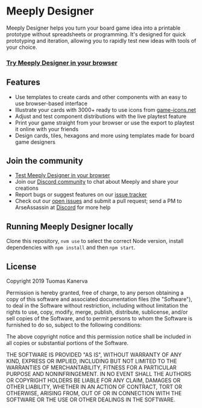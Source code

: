 # Meeply Designer

Meeply Designer helps you turn your board game idea into a printable prototype without spreadsheets or programming. It's designed for quick prototyping and iteration, allowing you to rapidly test new ideas with tools of your choice.

### [Try Meeply Designer in your browser](https://meeply.net/)

## Features

* Use templates to create cards and other components with an easy to use browser-based interface
* Illustrate your cards with 3000+ ready to use icons from [game-icons.net](https://game-icons.net/)
* Adjust and test component distributions with the live playtest feature
* Print your game straight from your browser or use the export to playtest it online with your friends
* Design cards, tiles, hexagons and more using templates made for board game designers

## Join the community

* [Test Meeply Designer in your browser](https://meeply.net/)
* Join our [Discord community](https://discord.gg/vrdhKzg) to chat about Meeply and share your creations
* Report bugs or suggest features on our [issue tracker](https://github.com/ArseAssassin/meeply-designer/issues)
* Check out our [open issues](https://github.com/ArseAssassin/meeply-designer/issues) and submit a pull request; send a PM to ArseAssassin at [Discord](https://discord.gg/vrdhKzg) for more help

## Running Meeply Designer locally

Clone this repository, `nvm use` to select the correct Node version, install dependencies with `npm install` and then `npm start`.

## License

Copyright 2019 Tuomas Kanerva

Permission is hereby granted, free of charge, to any person obtaining a copy of this software and associated documentation files (the "Software"), to deal in the Software without restriction, including without limitation the rights to use, copy, modify, merge, publish, distribute, sublicense, and/or sell copies of the Software, and to permit persons to whom the Software is furnished to do so, subject to the following conditions:

The above copyright notice and this permission notice shall be included in all copies or substantial portions of the Software.

THE SOFTWARE IS PROVIDED "AS IS", WITHOUT WARRANTY OF ANY KIND, EXPRESS OR IMPLIED, INCLUDING BUT NOT LIMITED TO THE WARRANTIES OF MERCHANTABILITY, FITNESS FOR A PARTICULAR PURPOSE AND NONINFRINGEMENT. IN NO EVENT SHALL THE AUTHORS OR COPYRIGHT HOLDERS BE LIABLE FOR ANY CLAIM, DAMAGES OR OTHER LIABILITY, WHETHER IN AN ACTION OF CONTRACT, TORT OR OTHERWISE, ARISING FROM, OUT OF OR IN CONNECTION WITH THE SOFTWARE OR THE USE OR OTHER DEALINGS IN THE SOFTWARE.

